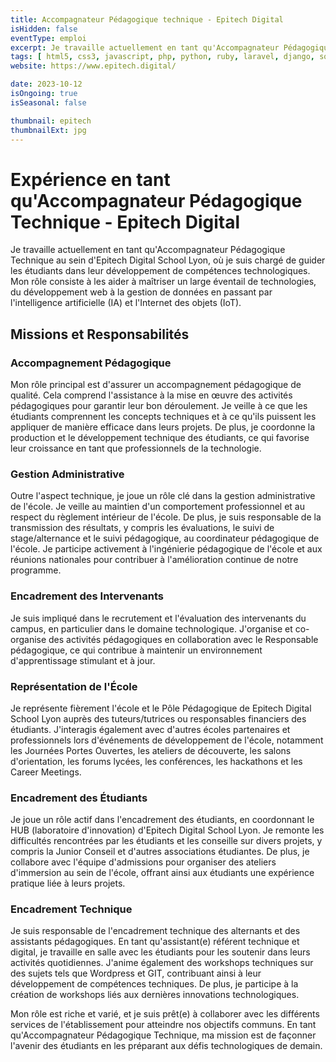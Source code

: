 ```yaml
---
title: Accompagnateur Pédagogique technique - Epitech Digital
isHidden: false
eventType: emploi
excerpt: Je travaille actuellement en tant qu'Accompagnateur Pédagogique Technique au sein d'Epitech Digital School Lyon, où je suis chargé de guider les étudiants dans leur développement de compétences technologiques. Mon rôle consiste à les aider à maîtriser un large éventail de technologies, du développement web à la gestion de données en passant par l'intelligence artificielle (IA) et l'Internet des objets (IoT).
tags: [ html5, css3, javascript, php, python, ruby, laravel, django, sqlite, mysql, postgresql, git, solidity, powerbi, nextdotjs, react, symfony, flask, postman, strapi, dotenv, microsoftexcel, mongodb, visualstudiocode, flutter, looker ]
website: https://www.epitech.digital/

date: 2023-10-12
isOngoing: true
isSeasonal: false

thumbnail: epitech
thumbnailExt: jpg
---
```


# Expérience en tant qu'Accompagnateur Pédagogique Technique - Epitech Digital

Je travaille actuellement en tant qu'Accompagnateur Pédagogique Technique au sein d'Epitech Digital School Lyon, où je
suis chargé de guider les étudiants dans leur développement de compétences technologiques. Mon rôle consiste à les aider
à maîtriser un large éventail de technologies, du développement web à la gestion de données en passant par
l'intelligence artificielle (IA) et l'Internet des objets (IoT).

## Missions et Responsabilités

### Accompagnement Pédagogique

Mon rôle principal est d'assurer un accompagnement pédagogique de qualité. Cela comprend l'assistance à la mise en œuvre
des activités pédagogiques pour garantir leur bon déroulement. Je veille à ce que les étudiants comprennent les concepts
techniques et à ce qu'ils puissent les appliquer de manière efficace dans leurs projets. De plus, je coordonne la
production et le développement technique des étudiants, ce qui favorise leur croissance en tant que professionnels de la
technologie.

### Gestion Administrative

Outre l'aspect technique, je joue un rôle clé dans la gestion administrative de l'école. Je veille au maintien d'un
comportement professionnel et au respect du règlement intérieur de l'école. De plus, je suis responsable de la
transmission des résultats, y compris les évaluations, le suivi de stage/alternance et le suivi pédagogique, au
coordinateur pédagogique de l'école. Je participe activement à l'ingénierie pédagogique de l'école et aux réunions
nationales pour contribuer à l'amélioration continue de notre programme.

### Encadrement des Intervenants

Je suis impliqué dans le recrutement et l'évaluation des intervenants du campus, en particulier dans le domaine
technologique. J'organise et co-organise des activités pédagogiques en collaboration avec le Responsable pédagogique, ce
qui contribue à maintenir un environnement d'apprentissage stimulant et à jour.

### Représentation de l'École

Je représente fièrement l'école et le Pôle Pédagogique de Epitech Digital School Lyon auprès des tuteurs/tutrices ou
responsables financiers des étudiants. J'interagis également avec d'autres écoles partenaires et professionnels lors
d'événements de développement de l'école, notamment les Journées Portes Ouvertes, les ateliers de découverte, les salons
d'orientation, les forums lycées, les conférences, les hackathons et les Career Meetings.

### Encadrement des Étudiants

Je joue un rôle actif dans l'encadrement des étudiants, en coordonnant le HUB (laboratoire d'innovation) d'Epitech
Digital School Lyon. Je remonte les difficultés rencontrées par les étudiants et les conseille sur divers projets, y
compris la Junior Conseil et d'autres associations étudiantes. De plus, je collabore avec l'équipe d'admissions pour
organiser des ateliers d'immersion au sein de l'école, offrant ainsi aux étudiants une expérience pratique liée à leurs
projets.

### Encadrement Technique

Je suis responsable de l'encadrement technique des alternants et des assistants pédagogiques. En tant qu'assistant(e)
référent technique et digital, je travaille en salle avec les étudiants pour les soutenir dans leurs activités
quotidiennes. J'anime également des workshops techniques sur des sujets tels que Wordpress et GIT, contribuant ainsi à
leur développement de compétences techniques. De plus, je participe à la création de workshops liés aux dernières
innovations technologiques.

Mon rôle est riche et varié, et je suis prêt(e) à collaborer avec les différents services de l'établissement pour
atteindre nos objectifs communs. En tant qu'Accompagnateur Pédagogique Technique, ma mission est de façonner l'avenir
des étudiants en les préparant aux défis technologiques de demain.